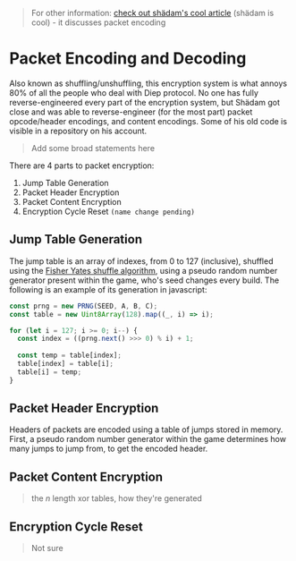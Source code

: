 > For other information: [check out shädam's cool article](https://github.com/supahero1/diep.io/tree/master/working-with-diep) (shädam is cool) - it discusses packet encoding

# Packet Encoding and Decoding

Also known as shuffling/unshuffling, this encryption system is what annoys 80% of all the people who deal with Diep protocol. No one has fully reverse-engineered every part of the encryption system, but Shädam got close and was able to reverse-engineer (for the most part) packet opcode/header encodings, and content encodings. Some of his old code is visible in a repository on his account.

> Add some broad statements here

There are 4 parts to packet encryption:
1. Jump Table Generation
2. Packet Header Encryption
3. Packet Content Encryption
4. Encryption Cycle Reset `(name change pending)`

## Jump Table Generation

The jump table is an array of indexes, from 0 to 127 (inclusive), shuffled using the [Fisher Yates shuffle algorithm](https://en.wikipedia.org/wiki/Fisher%E2%80%93Yates_shuffle), using a pseudo random number generator present within the game, who's seed changes every build. The following is an example of its generation in javascript:
```js
const prng = new PRNG(SEED, A, B, C);
const table = new Uint8Array(128).map((_, i) => i);

for (let i = 127; i >= 0; i--) {
  const index = ((prng.next() >>> 0) % i) + 1;
    
  const temp = table[index];
  table[index] = table[i];
  table[i] = temp;
}
```

## Packet Header Encryption

Headers of packets are encoded using a table of jumps stored in memory. First, a pseudo random number generator within the game determines how many jumps to jump from, to get the encoded header.

## Packet Content Encryption

> the *n* length xor tables, how they're generated

## Encryption Cycle Reset

> Not sure
